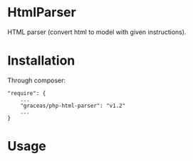 HtmlParser
==========

HTML parser (convert html to model with given instructions).

Installation
============

Through composer:

    "require": {
        ...
        "graceas/php-html-parser": "v1.2"
        ...
    }

Usage
=====

    

